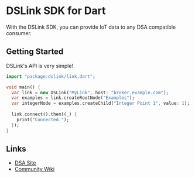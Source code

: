# DSLink SDK for Dart

With the DSLink SDK, you can provide IoT data to any DSA compatible consumer.

## Getting Started

DSLink's API is very simple!

```dart
import "package:dslink/link.dart";

void main() {
  var link = new DSLink("MyLink", host: "broker.example.com");
  var examples = link.createRootNode("Examples");
  var integerNode = examples.createChild("Integer Point 1", value: 1);
  
  link.connect().then((_) {
    print("Connected.");
  });
}
```

## Links

- [DSA Site](http://iot-dsa.org/)
- [Community Wiki](https://github.com/IOT-DSA/community/wiki)
